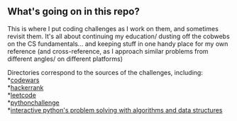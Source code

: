 ## What's going on in this repo?

This is where I put coding challenges as I work on them, and sometimes revisit them. It's all about continuing my education/ dusting off the cobwebs on the CS fundamentals... and keeping stuff in one handy place for my own reference (and cross-reference, as I approach similar problems from different angles/ on different platforms)

Directories correspond to the sources of the challenges, including:
*[codewars](http://www.codewars.com/)  
*[hackerrank](https://www.hackerrank.com/)  
*[leetcode](https://www.leetcode.com)  
*[pythonchallenge](http://www.pythonchallenge.com/)  
*[interactive python's problem solving with algorithms and data structures](http://interactivepython.org/runestone/static/pythonds/index.html)


